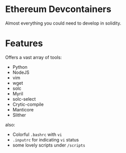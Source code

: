 # Ethereum Devcontainers

Almost everything you could need to develop in solidity.

# Features

Offers a vast array of tools:

- Python
- NodeJS
- vim 
- wget
- solc
- Myril
- solc-select
- Crytic-compile
- Manticore
- Slither

also:
- Colorful `.bashrc` with `vi`
- `.inputrc` for indicating `vi` status
- some lovely scripts under `/scripts`
